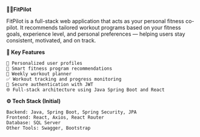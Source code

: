 **🏋️‍♀️FitPilot**

FitPilot is a full-stack web application that acts as your personal fitness co-pilot. It recommends tailored workout programs based on your fitness goals, experience level, and personal preferences — helping users stay consistent, motivated, and on track.

**🚀 Key Features**

	🧍 Personalized user profiles 
	🧠 Smart fitness program recommendations
	📅 Weekly workout planner
	✅ Workout tracking and progress monitoring
	🔐 Secure authentication with JWT
	🌐 Full-stack architecture using Java Spring Boot and React

**⚙️ Tech Stack (Initial)**

	Backend: Java, Spring Boot, Spring Security, JPA
	Frontend: React, Axios, React Router
	Database: SQL Server
	Other Tools: Swagger, Bootstrap
